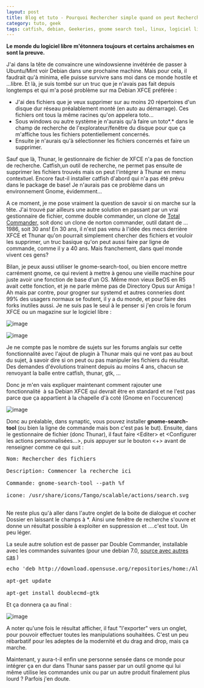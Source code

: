 ```yaml
---
layout: post
title: Blog et tuto - Pourquoi Rechercher simple quand on peut Rechercher compliqué ?
category: tuto, geek
tags: catfish, debian, Geekeries, gnome search tool, linux, logiciel libre, recherche, Tutoriel
---
```

**Le monde du logiciel libre m'étonnera toujours et certains archaismes en sont la preuve.**

J'ai dans la tête de convaincre une windowsienne invétérée de passer à Ubuntu/Mint voir Debian dans une prochaine machine. Mais pour cela, il faudrait qu'à minima, elle puisse survivre sans moi dans ce monde hostile et ...libre. Et là, je suis tombé sur un truc que je n'avais pas fait depuis longtemps et qui m'a posé problème sur ma Debian XFCE préférée :

 * J'ai des fichiers que je veux supprimer sur au moins 20 répertoires d'un disque dur réseau préalablement monté (en auto au démarrage). Ces fichiers ont tous la même racines qu'on appelera toto...
 * Sous windows ou autre système je n'aurais qu'à faire un toto*.* dans le champ de recherche de l'explorateur/fenêtre du disque pour que ça m'affiche tous les fichiers potentiellement concernés.
 * Ensuite je n'aurais qu'à sélectionner les fichiers concernés et faire un supprimer.

Sauf que là, Thunar, le gestionnaire de fichier de XFCE n'a pas de fonction de recherche. Catfish,un outil de recherche, ne permet pas ensuite de supprimer les fichiers trouvés mais on peut l'intégrer à Thunar en menu contextuel. Encore faut-il installer catfish d'abord qui n'a pas été prévu dans le package de base! Je n'aurais pas ce problème dans un environnement Gnome, évidemment...

A ce moment, je me pose vraiment la question de savoir si on marche sur la tête. J'ai trouvé par ailleurs une autre solution en passant par un vrai gestionnaire de fichier, comme double commander, un clone de <a href="http://frederic.bezies.free.fr/blog/?p=14858">T</a><a href="http://frederic.bezies.free.fr/blog/?p=14858">otal Commander,</a> soit donc un clone de norton commander, outil datant de ... 1986, soit 30 ans! En 30 ans, il n'est pas venu à l'idée des mecs derrière XFCE et Thunar qu'on pourrait simplement chercher des fichiers et vouloir les supprimer, un truc basique qu'on peut aussi faire par ligne de commande, comme il y a 40 ans. Mais franchement, dans quel monde vivent ces gens?

Bilan, je peux aussi utiliser le gnome-search-tool, ou bien encore mettre carrément gnome, ce qui revient à mettre à genou une vieille machine pour juste avoir une fonction de base d'un OS. Même mon vieux BeOS en R5 avait cette fonction, et je ne parle même pas de Directory Opus sur Amiga ! Ah mais par contre, pour grogner sur systemd et autres conneries dont 99% des usagers normaux se foutent, il y a du monde, et pour faire des forks inutiles aussi. Je ne suis pas le seul à le penser si j'en crois le forum XFCE ou un magazine sur le logiciel libre :

![image](https://filedn.eu/llqi9IBxlYouGRXYG2xlROb/img/2016/xfceforum1.jpg)

![image](https://filedn.eu/llqi9IBxlYouGRXYG2xlROb/img/2016/xfce2.jpg)

Je ne compte pas le nombre de sujets sur les forums anglais sur cette fonctionnalité avec l'ajout de plugin à Thunar mais qui ne vont pas au bout du sujet, à savoir dire si on peut ou pas manipuler les fichiers du résultat. Des demandes d'évolutions trainent depuis au moins 4 ans, chacun se renvoyant la balle entre catfish, thunar, gtk, ...

Donc je m'en vais expliquer maintenant comment rajouter une fonctionnalité  à sa Debian XFCE qui devrait être en standard et ne l'est pas parce que ça appartient à la chapelle d'à coté (Gnome en l'occurence)

![image](https://filedn.eu/llqi9IBxlYouGRXYG2xlROb/img/2016/thunarsearch.jpg)

Donc au préalable, dans synaptic, vous pouvez installer **gnome-search-tool** (ou bien la ligne de commande mais bon c'est pas le but). Ensuite, dans le gestionnaire de fichier (donc Thunar), il faut faire &lt;Editer&gt; et &lt;Configurer les actions personnalisées...&gt;, puis appuyer sur le bouton &lt;+&gt; avant de renseigner comme ce qui suit :

<pre class="bbcode_code">Nom: Rechercher des fichiers

Description: Commencer la recherche ici

Commande: gnome-search-tool --path %f

icone: /usr/share/icons/Tango/scalable/actions/search.svg

</pre>

Ne reste plus qu'à aller dans l'autre onglet de la boite de dialogue et cocher Dossier en laissant le champs à *. Ainsi une fenêtre de recherche s'ouvre et donne un résultat possible à exploiter en suppression et ....c'est tout. Un peu léger.

La seule autre solution est de passer par Double Commander, installable avec les commandes suivantes (pour une debian 7.0, <a href="http://software.opensuse.org/download.html?project=home%3AAlexx2000&amp;package=doublecmd-gtk">source avec autres cas</a></span> )

<pre>echo 'deb http://download.opensuse.org/repositories/home:/Alexx2000/Debian_7.0/ /' &gt;&gt; /etc/apt/sources.list.d/doublecmd-gtk.list

apt-get update

apt-get install doublecmd-gtk</pre>

Et ça donnera ça au final :

![image](https://filedn.eu/llqi9IBxlYouGRXYG2xlROb/img/2016/doublecommander.jpg)

A noter qu'une fois le résultat afficher, il faut "l'exporter" vers un onglet, pour pouvoir effectuer toutes les manipulations souhaitées. C'est un peu rébarbatif pour les adeptes de la modernité et du drag and drop, mais ça marche.

Maintenant, y aura-t-il enfin une personne sensée dans ce monde pour intégrer ça en dur dans Thunar sans passer par un outil gnome qui lui même utilise les commandes unix ou par un autre produit finalement plus lourd ? Parfois j'en doute.


